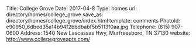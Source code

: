 Title:          College Grove
Date:           2017-04-8
Type:           homes
url:            directory/homes/college_grove
save_as:        directory/homes/college_grove/index.html
template:       comments
PhotoId:        e90950_6dbed35a14b94f2bbdbabf5b5113f0aa.jpg
Telephone:      (615) 907-0600
Address:        1540 New Lascassas Hwy, Murfreesboro, TN 37130
website:        http://www.collegegroveapts.com/

